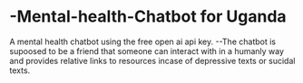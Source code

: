 # -Mental-health-Chatbot for Uganda
A mental health chatbot using the free open ai api key.
--The chatbot is supoosed to be a friend that someone can interact with in a humanly way and provides relative links to resources incase of depressive texts or sucidal texts.
